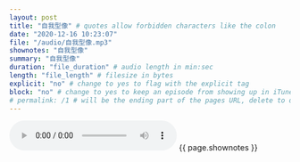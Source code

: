 ```yaml
---
layout: post
title: "自我型像" # quotes allow forbidden characters like the colon
date: "2020-12-16 10:23:07"
file: "/audio/自我型像.mp3"
shownotes: "自我型像"
summary: "自我型像"
duration: "file_duration" # audio length in min:sec
length: "file_length" # filesize in bytes
explicit: "no" # change to yes to flag with the explicit tag
block: "no" # change to yes to keep an episode from showing up in iTunes
# permalink: /1 # will be the ending part of the pages URL, delete to default to the title
---
```


<audio controls>
<source src="{{site.url}}{{site.baseurl}}{{ page.file }}" type="audio/x-mp3">
Your browser does not support the audio element.
</audio>
{{ page.shownotes }}
